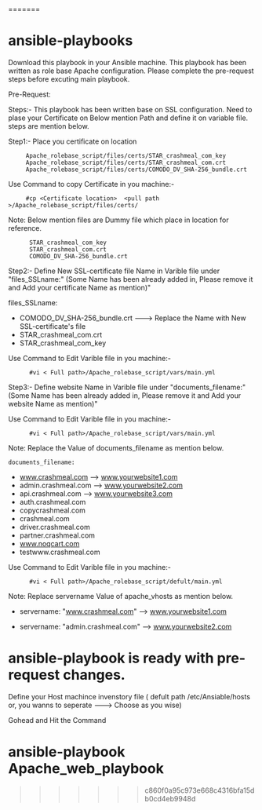 =======
# ansible-playbooks
Download this playbook in your Ansible machine.
This playbook has been written as role base Apache configuration.
Please complete the pre-request steps before excuting main playbook.

Pre-Request:

Steps:-
        This playbook has been written base on SSL configuration. Need to plase your Certificate on Below mention Path and define it on variable file. steps are mention below.
        
       
Step1:-  Place you certificate on location 
         
         Apache_rolebase_script/files/certs/STAR_crashmeal_com_key
         Apache_rolebase_script/files/certs/STAR_crashmeal_com.crt
         Apache_rolebase_script/files/certs/COMODO_DV_SHA-256_bundle.crt
         
Use Command to copy Certificate in you machine:-
         
         #cp <Certificate location>  <pull path >/Apache_rolebase_script/files/certs/
 
Note:   Below mention files are Dummy file which place in location for reference.

          STAR_crashmeal_com_key
          STAR_crashmeal_com.crt
          COMODO_DV_SHA-256_bundle.crt


Step2:- Define New SSL-certificate file  Name in Varible file under "files_SSLname:" (Some Name has been already added in, Please remove it and Add your certificate Name as mention)"


files_SSLname:
  - COMODO_DV_SHA-256_bundle.crt    ---> Replace the Name with New SSL-certificate's file 
  - STAR_crashmeal_com.crt
  - STAR_crashmeal_com_key
  
  
Use Command to Edit Varible file in you machine:-

          #vi < Full path>/Apache_rolebase_script/vars/main.yml


Step3:- Define website Name in Varible file under "documents_filename:" (Some Name has been already added in, Please remove it and Add your website Name as mention)" 
        
 
Use Command to Edit Varible file in you machine:-

          #vi < Full path>/Apache_rolebase_script/vars/main.yml
 
 Note: Replace the Value of documents_filename as mention below. 
    
    documents_filename:
  - www.crashmeal.com           --> www.yourwebsite1.com
  - admin.crashmeal.com         --> www.yourwebsite2.com
  - api.crashmeal.com           --> www.yourwebsite3.com
  - auth.crashmeal.com
  - copycrashmeal.com
  - crashmeal.com
  - driver.crashmeal.com
  - partner.crashmeal.com
  - www.noqcart.com
  - testwww.crashmeal.com

Use Command to Edit Varible file in you machine:-

          #vi < Full path>/Apache_rolebase_script/defult/main.yml

 Note: Replace servername Value of apache_vhosts as mention below. 

- servername: "www.crashmeal.com"   --> www.yourwebsite1.com

- servername: "admin.crashmeal.com" --> www.yourwebsite2.com
    
# ansible-playbook is ready with pre-request changes.

Define your Host machince invenstory file ( defult path /etc/Ansiable/hosts or, you wanns to seperate ---> Choose as you wise)

Gohead and Hit the Command

# ansible-playbook Apache_web_playbook

      
>>>>>>> c860f0a95c973e668c4316bfa15db0cd4eb9948d
